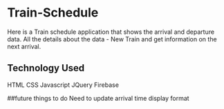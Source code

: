 # Train-Schedule

Here is a Train schedule application that shows the arrival and departure data. All the details about the data - New Train and get information on the next arrival.


## Technology Used
HTML
CSS
Javascript
JQuery
Firebase

##future things to do 
Need to update arrival time display format
